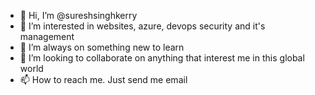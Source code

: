 - 👋 Hi, I’m @sureshsinghkerry
- 👀 I’m interested in websites, azure, devops security and it's management
- 🌱 I’m always on something new to learn
- 💞️ I’m looking to collaborate on anything that interest me in this global world
- 📫 How to reach me. Just send me email

<!---
sureshsinghkerry/sureshsinghkerry is a ✨ special ✨ repository because its `README.md` (this file) appears on your GitHub profile.
You can click the Preview link to take a look at your changes.
--->
